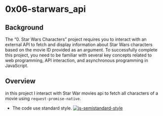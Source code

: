 # 0x06-starwars_api
## Background

The “0. Star Wars Characters” project requires you to interact with an external API to fetch and display information about Star Wars characters based on the movie ID provided as an argument. To successfully complete this project, you need to be familiar with several key concepts related to web programming, API interaction, and asynchronous programming in JavaScript.

## Overview
in this project I interact with Star War movies api to fetch all characters of a movie using `request-promise-native`.

- The code use standard style.
[![js-semistandard-style](https://raw.githubusercontent.com/standard/semistandard/master/badge.svg)](https://github.com/standard/semistandard)

